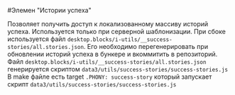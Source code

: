 #Элемен "Истории успеха"

Позволяет получить доступ к локализованному массиву историй успеха.
Используется только при серверной шаблонизации.
При сбоке используется файл `desktop.blocks/i-utils/__success-stories/all.stories.json`.
Его необходимо перегенерировать при обновлении историй успеха в бункере и вкоммитить в репозиторий.
Файл `desktop.blocks/i-utils/__success-stories/all.stories.json` генерируется скриптом `data3/utils/success-stories/success-stories.js`
В make файле есть target `.PHONY: success-story` который запускает скрипт `data3/utils/success-stories/success-stories.js`
